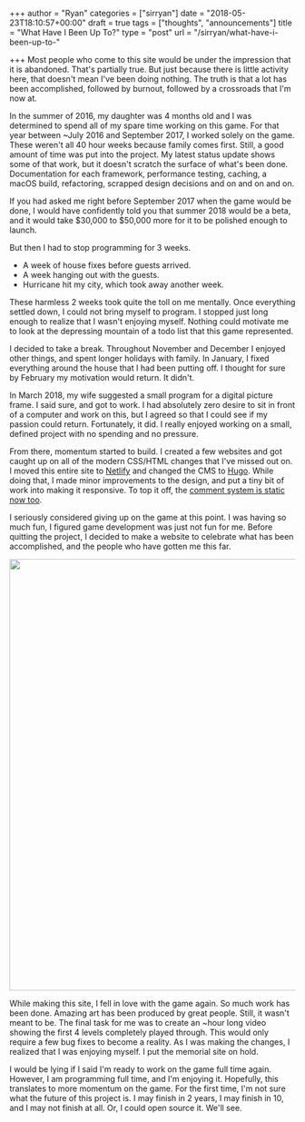 +++
author = "Ryan"
categories = ["sirryan"]
date = "2018-05-23T18:10:57+00:00"
draft = true
tags = ["thoughts", "announcements"]
title = "What Have I Been Up To?"
type = "post"
url = "/sirryan/what-have-i-been-up-to-"

+++
Most people who come to this site would be under the impression that it is abandoned. That's partially true. But just because there is little activity here, that doesn't mean I've been doing nothing. The truth is that a lot has been accomplished, followed by burnout, followed by a crossroads that I'm now at.

<!--more-->

In the summer of 2016, my daughter was 4 months old and I was determined to spend all of my spare time working on this game. For that year between \~July 2016 and September 2017, I worked solely on the game. These weren't all 40 hour weeks because family comes first. Still, a good amount of time was put into the project. My latest status update shows some of that work, but it doesn't scratch the surface of what's been done. Documentation for each framework, performance testing, caching, a macOS build, refactoring, scrapped design decisions and on and on and on.

If you had asked me right before September 2017 when the game would be done, I would have confidently told you that summer 2018 would be a beta, and it would take $30,000 to $50,000 more for it to be polished enough to launch.

But then I had to stop programming for 3 weeks.

* A week of house fixes before guests arrived.
* A week hanging out with the guests.
* Hurricane hit my city, which took away another week.

These harmless 2 weeks took quite the toll on me mentally. Once everything settled down, I could not bring myself to program. I stopped just long enough to realize that I wasn't enjoying myself. Nothing could motivate me to look at the depressing mountain of a todo list that this game represented.

I decided to take a break. Throughout November and December I enjoyed other things, and spent longer holidays with family. In January, I fixed everything around the house that I had been putting off. I thought for sure by February my motivation would return. It didn't.

In March 2018, my wife suggested a small program for a digital picture frame. I said sure, and got to work. I had absolutely zero desire to sit in front of a computer and work on this, but I agreed so that I could see if my passion could return. Fortunately, it did. I really enjoyed working on a small, defined project with no spending and no pressure.

From there, momentum started to build. I created a few websites and got caught up on all of the modern CSS/HTML changes that I've missed out on. I moved this entire site to [Netlify](http://netlify.com) and changed the CMS to [Hugo](https://gohugo.io). While doing that, I made minor improvements to the design, and put a tiny bit of work into making it responsive. To top it off, the [comment system is static now too](https://ryancampbell.blog/blog/import-wordpress-nested-comments-into-hugo/).

I seriously considered giving up on the game at this point. I was having so much fun, I figured game development was just not fun for me. Before quitting the project, I decided to make a website to celebrate what has been accomplished, and the people who have gotten me this far.

<div class="inlineimg">
<img src="/uploads/illustrations.png" width="760" />
</div>

While making this site, I fell in love with the game again. So much work has been done. Amazing art has been produced by great people. Still, it wasn't meant to be. The final task for me was to create an \~hour long video showing the first 4 levels completely played through. This would only require a few bug fixes to become a reality. As I was making the changes, I realized that I was enjoying myself. I put the memorial site on hold.

I would be lying if I said I'm ready to work on the game full time again. However, I am programming full time, and I'm enjoying it. Hopefully, this translates to more momentum on the game. For the first time, I'm not sure what the future of this project is. I may finish in 2 years, I may finish in 10, and I may not finish at all. Or, I could open source it. We'll see. 